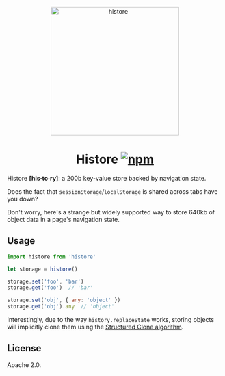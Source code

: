 <p align="center">
  <img src="https://i.imgur.com/zN9xe7D.png" width="300" height="300" alt="histore">
  <h1 align="center">
  	Histore
	<a href="https://www.npmjs.org/package/histore"><img src="https://img.shields.io/npm/v/histore.svg?style=flat" alt="npm"></a>
  </h1>
</p>

Histore __[his·to·ry]__: a 200b key-value store backed by navigation state.

Does the fact that `sessionStorage`/`localStorage` is shared across tabs have you down?

Don't worry, here's a strange but widely supported way to store 640kb of object data in a page's navigation state.


## Usage

```js
import histore from 'histore'

let storage = histore()

storage.set('foo', 'bar')
storage.get('foo')  // 'bar'

storage.set('obj', { any: 'object' })
storage.get('obj').any  // 'object'
```

Interestingly, due to the way `history.replaceState` works, storing objects will implicitly clone them using the [Structured Clone algorithm](https://developer.mozilla.org/en-US/docs/Web/API/Web_Workers_API/Structured_clone_algorithm).


## License

Apache 2.0.
